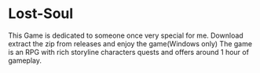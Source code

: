 # Lost-Soul
<p1>This Game is dedicated to someone once very special for me. Download extract the zip from releases and enjoy the game(Windows only) The game is an RPG with rich storyline characters quests and offers around 1 hour of gameplay. </p1>
